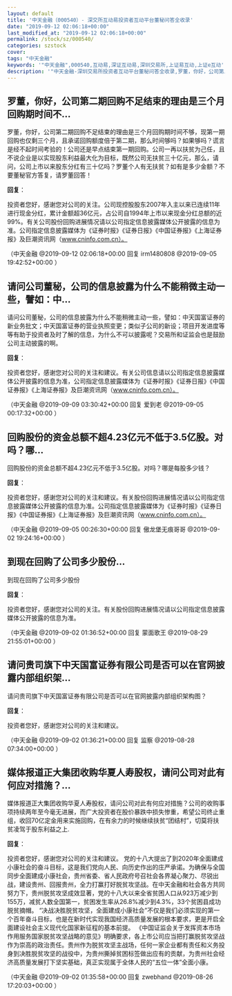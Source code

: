 ```yaml
---
layout: default
title: '中天金融（000540）- 深交所互动易投资者互动平台董秘问答全收录'
date: "2019-09-12 02:06:18+00:00"
last_modified_at: "2019-09-12 02:06:18+00:00"
permalink: /stock/sz/000540/
categories: szstock
cover: 
tags: "中天金融"
keywords: '"中天金融",000540,互动易,深证互动易,深圳交易所,上证易互动,上证e互动'
description: '"中天金融-深圳交易所投资者互动平台董秘问答全收录,罗董，你好，公司第二期回购不足结束的理由是三个月回购期时间不够，现第一期回购也仅剩三个月，且承诺回购额度倍于第二期，那么时间够吗？如果够吗？谎言是经不起时间考验的！公司还是早点结束第一期回购。公司一再以扶贫为己任，且不说企业是以实现股东利益最大化为目标，既然公司无扶贫三十亿元，那么，请问，公司上市以来股东分红有三十亿吗？罗董个人有无扶贫？如有是多少金额？不要董秘官方答复，请罗董回答！"'
---
```


## 罗董，你好，公司第二期回购不足结束的理由是三个月回购期时间不...

罗董，你好，公司第二期回购不足结束的理由是三个月回购期时间不够，现第一期回购也仅剩三个月，且承诺回购额度倍于第二期，那么时间够吗？如果够吗？谎言是经不起时间考验的！公司还是早点结束第一期回购。公司一再以扶贫为己任，且不说企业是以实现股东利益最大化为目标，既然公司无扶贫三十亿元，那么，请问，公司上市以来股东分红有三十亿吗？罗董个人有无扶贫？如有是多少金额？不要董秘官方答复，请罗董回答！

**回复**：

投资者您好，感谢您对公司的关注。公司现控股股东2007年入主以来已连续11年进行现金分红，累计金额超36亿元，占公司自1994年上市以来现金分红总额的近99%。有关公司股份回购进展情况请以公司指定信息披露媒体公开披露的信息为准。公司指定信息披露媒体为《证券时报》《证券日报》《中国证券报》《上海证券报》及巨潮资讯网（www.cninfo.com.cn）。 

（中天金融  @2019-09-12 02:06:18+00:00 回复 irm1480808  @2019-09-05 19:42:52+00:00 ）

## 请问公司董秘，公司的信息披露为什么不能稍微主动一些，譬如：中...

请问公司董秘，公司的信息披露为什么不能稍微主动一些，譬如：中天国富证券的新业务批文；中天国富证券的营业执照变更；类似子公司的新设；项目开发进度等等有助于投资者及时了解的信息，为什么不可以披露呢？交易所和证监会也是鼓励公司主动披露的啊。

**回复**：

投资者您好，感谢您对公司的关注和建议。有关公司信息请以公司指定信息披露媒体公开披露的信息为准，公司指定信息披露媒体为《证券时报》《证券日报》《中国证券报》《上海证券报》及巨潮资讯网（www.cninfo.com.cn）。 

（中天金融  @2019-09-09 03:30:42+00:00 回复 爱到老  @2019-09-05 00:17:32+00:00 ）

## 回购股份的资金总额不超4.23亿元不低于3.5亿股。对吗？哪...

回购股份的资金总额不超4.23亿元不低于3.5亿股。对吗？哪是每股多少钱？

**回复**：

投资者您好，感谢您对公司的关注和建议。有关股份回购进展情况请以公司指定信息披露媒体公开披露的信息为准。公司指定信息披露媒体为《证券时报》《证券日报》《中国证券报》《上海证券报》及巨潮资讯网（www.cninfo.com.cn）。 

（中天金融  @2019-09-05 00:26:30+00:00 回复 傲龙堡无痕哥哥  @2019-09-02 19:24:16+00:00 ）

## 到现在回购了公司多少股份...

到现在回购了公司多少股份

**回复**：

投资者您好，感谢您对公司的关注。有关股份回购进展情况请以公司指定信息披露媒体公开披露的信息为准。 

（中天金融  @2019-09-02 01:36:52+00:00 回复 蒙面歌王  @2019-08-29 21:55:01+00:00 ）

## 请问贵司旗下中天国富证券有限公司是否可以在官网披露内部组织架...

请问贵司旗下中天国富证券有限公司是否可以在官网披露内部组织架构图？

**回复**：

投资者您好，感谢您对公司的关注和建议。 

（中天金融  @2019-09-02 01:36:21+00:00 回复 监察  @2019-08-28 07:34:00+00:00 ）

## 媒体报道正大集团收购华夏人寿股权，请问公司对此有何应对措施？...

媒体报道正大集团收购华夏人寿股权，请问公司对此有何应对措施？公司的收购事项持续两年至今毫无进展，而广大投资者在股价暴跌中损失惨重，希望公司终止重组，收回70亿定金用来实施回购，在有余力的时候继续扶贫“团结村”，切莫将扶贫凌驾于股东利益之上.

**回复**：

投资者您好，感谢您对公司的关注和建议。
党的十八大提出了到2020年全面建成小康社会的奋斗目标，这是我们党向人民、向历史作出的庄严承诺。为确保与全国同步全面建成小康社会，贵州省委、省人民政府号召社会各界凝心聚力、尽锐出战，建设贵州、回报贵州，全力打赢打好脱贫攻坚战。在中天金融和社会各方共同努力下，贵州脱贫攻坚成效显著，党的十八大以来全省贫困人口从923万减少到155万，减贫人数全国第一，贫困发生率从26.8%减少到4.3%，33个贫困县成功脱贫摘帽。
“决战决胜脱贫攻坚，全面建成小康社会”不仅是我们必须实现的第一个百年奋斗目标，也是在新时代实现我国经济高质量发展的根本要求，更是开启全面建设社会主义现代化国家新征程的基本前提。
《中国证监会关于发挥资本市场作用服务国家脱贫攻坚战略的意见》明确要求，各上市公司应当把打赢脱贫攻坚战作为崇高的政治责任。贵州作为脱贫攻坚主战场，任何一家企业都有责任和义务投身到决胜脱贫攻坚的战役中，为贵州撕掉贫困标签做出应有的贡献，为贵州社会经济高质量发展打下坚实基础，真正实现属于全体人民的“五位一体”全面小康。 

（中天金融  @2019-09-02 01:35:58+00:00 回复 zwebhand  @2019-08-26 17:20:03+00:00 ）

